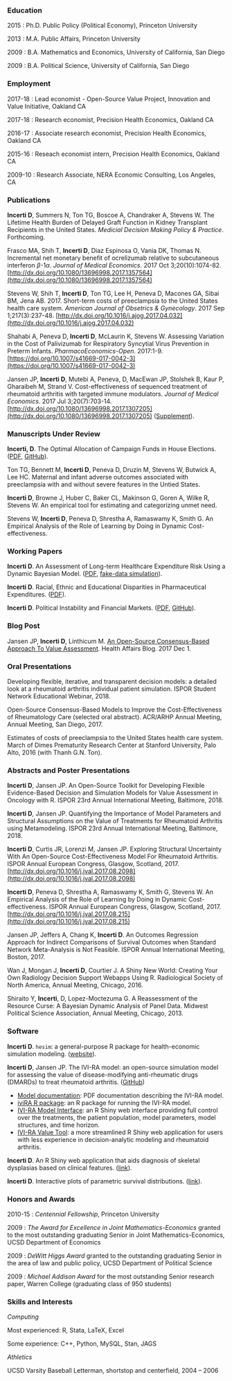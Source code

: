 ### Education
2015
: Ph.D. Public Policy (Political Economy), Princeton University

2013
: M.A. Public Affairs, Princeton University

2009
: B.A. Mathematics and Economics, University of California, San Diego

2009
:  B.A. Political Science, University of California, San Diego

### Employment
2017-18
: Lead economist - Open-Source Value Project, Innovation and Value Initiative, Oakland CA

2017-18
: Research economist, Precision Health Economics, Oakland CA

2016-17
: Associate research economist, Precision Health Economics, Oakland CA

2015-16
: Reseach economist intern, Precision Health Economics, Oakland CA

2009-10
: Research Associate, NERA Economic Consulting, Los Angeles, CA

### Publications
**Incerti D**, Summers N, Ton TG, Boscoe A, Chandraker A, Stevens W. The Lifetime Health Burden of Delayed Graft Function in Kidney Transplant Recipients in the United States. *Medicial Decision Making Policy & Practice*. Forthcoming.

Frasco MA, Shih T, **Incerti D**, Diaz Espinosa O, Vania DK, Thomas N. Incremental net monetary benefit of ocrelizumab relative to subcutaneous interferon $\beta$-1$\alpha$. *Journal of Medical Economics*. 2017 Oct 3;20(10):1074-82. [http://dx.doi.org/10.1080/13696998.2017.1357564](http://dx.doi.org/10.1080/13696998.2017.1357564)

Stevens W, Shih T, **Incerti D**, Ton TG, Lee H, Peneva D, Macones GA, Sibai BM, Jena AB. 2017. Short-term costs of preeclampsia to the United States health care system. *American Journal of Obsetrics & Gynecology*. 2017 Sep 1;217(3):237-48. [http://dx.doi.org/10.1016/j.ajog.2017.04.032](http://dx.doi.org/10.1016/j.ajog.2017.04.032)

Shahabi A, Peneva D, **Incerti D**, McLaurin K, Stevens W. Assessing Variation in the Cost of Palivizumab for Respiratory Syncytial Virus Prevention in Preterm Infants. *PharmacoEconomics-Open*. 2017:1-9. [https://doi.org/10.1007/s41669-017-0042-3](https://doi.org/10.1007/s41669-017-0042-3)

Jansen JP, **Incerti D**, Mutebi A, Peneva, D, MacEwan JP, Stolshek B, Kaur P, Gharaibeh M, Strand V. Cost-effectiveness of sequenced treatment of rheumatoid arthritis with targeted immune modulators. *Journal of Medical Economics*. 2017 Jul 3;20(7):703-14. [http://dx.doi.org/10.1080/13696998.2017.1307205](http://dx.doi.org/10.1080/13696998.2017.1307205) ([Supplement](http://devinincerti.com/papers/ce-bdmards-ra-jme-2017-supplement.pdf)).

### Manuscripts Under Review
**Incerti, D**. The Optimal Allocation of Campaign Funds in House Elections. ([PDF](http://devinincerti.com/papers/optimal_house.pdf), [GitHub](https://github.com/dincerti/optimal-house)).

Ton TG, Bennett M, **Incerti D**, Peneva D, Druzin M, Stevens W, Butwick A, Lee HC. Maternal and infant adverse outcomes associated with preeclampsia with and without severe features in the Untied States.

**Incerti D**, Browne J, Huber C, Baker CL, Makinson G, Goren A, Wilke R, Stevens W. An empirical tool for estimating and categorizing unmet need. 

Stevens W, **Incerti D**, Peneva D, Shrestha A, Ramaswamy K, Smith G. An Empirical Analysis of the Role of Learning by Doing in Dynamic Cost-effectiveness.

### Working Papers
**Incerti D**. An Assessment of Long-term Healthcare Expenditure Risk Using a Dynamic Bayesian Model. ([PDF](http://devinincerti.com/papers/longterm_spending.pdf), [fake-data simulation](http://devinincerti.com/twopart_re_longitudinal.html)).

**Incerti D**. Racial, Ethnic and Educational Disparities in Pharmaceutical Expenditures. ([PDF](http://devinincerti.com/papers/disparities_rx.pdf)).

**Incerti D**. Political Instability and Financial Markets. ([PDF](http://devinincerti.com/papers/instability_finance.pdf), 
[GitHub](https://github.com/dincerti/political-instability)).

### Blog Post
Jansen JP, **Incerti D**, Linthicum M. [An Open-Source Consensus-Based Approach To Value Assessment](https://www.healthaffairs.org/action/showDoPubSecure?doi=10.1377%2Fhblog20171212.640960&format=full). Health Affairs Blog. 2017 Dec 1.

### Oral Presentations
Developing flexible, iterative, and transparent decision models: a detailed look at a rheumatoid arthritis individual patient simulation. ISPOR Student Network Educational Webinar, 2018. 

Open-Source Consensus-Based Models to Improve the Cost-Effectiveness of Rheumatology Care (selected oral abstract). ACR/ARHP Annual Meeting, Annual Meeting, San Diego, 2017. 

Estimates of costs of preeclampsia to the United States health care system. March of Dimes Prematurity Research Center at Stanford University, Palo Alto, 2016 (with Thanh G.N. Ton).

### Abstracts and Poster Presentations
**Incerti D**, Jansen JP. An Open-Source Toolkit for Developing Flexible Evidence-Based Decision and Simulation Models for Value Assessment in Oncology with R. ISPOR 23rd Annual International Meeting, Baltimore, 2018. 

**Incerti D**, Jansen JP. Quantifying the Importance of Model Parameters and Structural Assumptions on the Value of Treatments for Rheumatoid Arthritis using Metamodeling. ISPOR 23rd Annual International Meeting, Baltimore, 2018. 

**Incerti D**, Curtis JR, Lorenzi M, Jansen JP. Exploring Structural Uncertainty With An Open-Source Cost-Effectiveness Model For Rheumatoid Arthritis. ISPOR Annual European Congress, Glasgow, Scotland, 2017. [http://dx.doi.org/10.1016/j.jval.2017.08.2098](http://dx.doi.org/10.1016/j.jval.2017.08.2098)

**Incerti D**, Peneva D, Shrestha A, Ramaswamy K, Smith G, Stevens W. An Empirical Analysis of the Role of Learning by Doing in Dynamic Cost-effectiveness. ISPOR Annual European Congress, Glasgow, Scotland, 2017. [http://dx.doi.org/10.1016/j.jval.2017.08.215](http://dx.doi.org/10.1016/j.jval.2017.08.215)

Jansen JP, Jeffers A, Chang K, **Incerti D**. An Outcomes Regression Approach for Indirect Comparisons of Survival Outcomes when Standard Network Meta-Analysis is Not Feasible. ISPOR Annual International Meeting, Boston, 2017. 

Wan J, Mongan J, **Incerti D**, Courtier J. A Shiny New World: Creating Your Own Radiology Decision Support Webapps Using R. Radiological Society of North America, Annual Meeting, Chicago, 2016.

Shiraito Y, **Incerti**, D, Lopez-Moctezuma G. A Reassessment of the Resource Curse: A Bayesian Dynamic Analysis of Panel Data. Midwest Political Science Association, Annual Meeting, Chicago, 2013.

### Software
**Incerti D**. `hesim`: a general-purpose R package for health-economic simulation modeling. ([website](https://innovationvalueinitiative.github.io/hesim/)).

**Incerti D**, Jansen JP. The IVI-RA model: an open-source simulation model for assessing the value of disease-modifying anti-rheumatic drugs (DMARDs) to treat rheumatoid arthritis. ([GitHub](https://github.com/InnovationValueInitiative/IVI-RA))

* [Model documentation](https://innovationvalueinitiative.github.io/IVI-RA/model-description/model-description.pdf): PDF documentation describing the IVI-RA model.
* [iviRA R package](https://innovationvalueinitiative.github.io/IVI-RA): an R package for running the IVI-RA model.
* [IVI-RA Model Interface](https://innovationandvalueinitiative.shinyapps.io/ivi-ra-expert/): an R Shiny web interface providing full control over the treatments, the patient population, model parameters, model structures, and time horizon.
* [IVI-RA Value Tool](http://apps.thevalueinitiative.org/ivi-ra/): a more streamlined R Shiny web application for users with less experience in decision-analytic modeling and rheumatoid arthritis.

**Incerti D**. An R Shiny web application that aids diagnosis of skeletal dysplasias based on clinical features. ([link](http://104.131.159.61:3838/skeletal-dysplasias/)).

**Incerti D**. Interactive plots of parametric survival distributions. ([link](http://104.131.159.61:3838/survival-curves/)).

### Honors and Awards
2010-15
: *Centennial Fellowship*, Princeton University

2009
: *The Award for Excellence in Joint Mathematics-Economics* granted to the most outstanding graduating Senior in Joint Mathematics-Economics, UCSD Department of Economics

2009
: *DeWitt Higgs Award* granted to the outstanding graduating Senior in the area of law and public policy, UCSD Department of Political Science

2009
: *Michael Addison Award* for the most outstanding Senior research paper, Warren College (graduating class of 950 students)

### Skills and Interests
*Computing*

Most experienced: R, Stata, LaTeX, Excel

Some experience: C++, Python, MySQL, Stan, JAGS

*Athletics*

UCSD Varsity Baseball Letterman, shortstop and centerfield, 2004 – 2006
